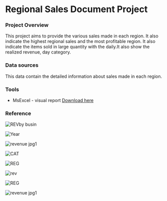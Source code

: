 # Regional Sales Document Project

### Project Overview

This project aims to provide the various sales made in each region. It also indicate the highest regional sales and the most profitable region. It also indicate the items sold in large quantity with the daily.It also show the realized  revenue, day category.

### Data sources

This data contain the detailed information about sales made in each region.

### Tools

- MsExcel - visual report [Download here](https://microsoft.com)

### Reference




![REVby busin](https://github.com/user-attachments/assets/16df61d2-4c6c-4af5-b6dd-54a836c8257f)


![Year](https://github.com/user-attachments/assets/d3c4c194-cbd7-4008-98a2-5601e492dca2)


![revenue jpg1](https://github.com/user-attachments/assets/e24c3088-cbaa-412f-badb-7faaabcb9615)


![CAT](https://github.com/user-attachments/assets/24f6ca0f-434e-4f87-906d-a620d4f6e2a8)


![REG](https://github.com/user-attachments/assets/0ca628eb-b260-46e2-bd3e-c64612523182)


![rev](https://github.com/user-attachments/assets/f8313517-078e-42b6-86e4-5cd75f61b477)

![REG](https://github.com/user-attachments/assets/008e34b1-8762-41b0-a2fa-6f2410c896e2)

![revenue jpg1](https://github.com/user-attachments/assets/1ceeeaa1-ec0b-47fe-9491-1a3a2212397d)
